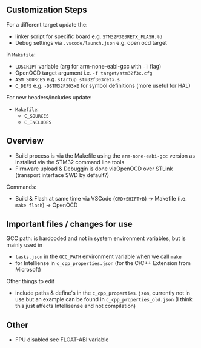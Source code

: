 
## Customization Steps

For a different target update the:
- linker script for specific board e.g. `STM32F303RETX_FLASH.ld` 
- Debug settings via `.vscode/launch.json` e.g. open ocd target

in `Makefile`:
- `LDSCRIPT` variable (arg for arm-none-eabi-gcc with `-T` flag) 
- OpenOCD target argument i.e. `-f target/stm32f3x.cfg` 
- `ASM_SOURCES` e.g. `startup_stm32f303retx.s`
- `C_DEFS` e.g. `-DSTM32F303xE` for symbol definitions (more useful for HAL)


For new headers/includes update:
- `Makefile`:
    - `C_SOURCES`
    - `C_INCLUDES`


## Overview

- Build process is via the Makefile using the `arm-none-eabi-gcc` version as installed via the STM32 command line tools 
- Firmware upload & Debuggin is done viaOpenOCD over STLink (transport interface SWD by default?)

Commands:
- Build & Flash at same time via VSCode (`CMD+SHIFT+B`) → Makefile (i.e. `make flash`) → OpenOCD 

## Important files / changes for use

GCC path: is hardcoded and not in system environment variables, but is mainly used in 
- `tasks.json` in the `GCC_PATH` environment variable when we call `make`
- for Intelliense in `c_cpp_properties.json` (for the C/C++ Extension from Microsoft)

Other things to edit
- include paths & define's in the `c_cpp_properties.json`, currently not in use but an example can be found in `c_cpp_properties_old.json` (I think this just affects Intellisense and not compilation)


## Other
- FPU disabled see FLOAT-ABI variable
